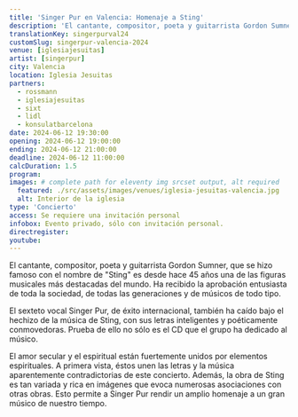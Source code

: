 ```yaml
---
title: 'Singer Pur en Valencia: Homenaje a Sting'
description: 'El cantante, compositor, poeta y guitarrista Gordon Sumner, que se hizo famoso con el nombre de "Sting" es desde hace 45 años una de las figuras musicales más destacadas del mundo.'
translationKey: singerpurval24
customSlug: singerpur-valencia-2024
venue: [iglesiajesuitas]
artist: [singerpur]
city: Valencia
location: Iglesia Jesuitas
partners:
  - rossmann
  - iglesiajesuitas
  - sixt
  - lidl
  - konsulatbarcelona
date: 2024-06-12 19:30:00
opening: 2024-06-12 19:00:00
ending: 2024-06-12 21:00:00
deadline: 2024-06-12 11:00:00
calcDuration: 1.5
program:
images: # complete path for eleventy img srcset output, alt required
  featured: ./src/assets/images/venues/iglesia-jesuitas-valencia.jpg
  alt: Interior de la iglesia
type: 'Concierto'
access: Se requiere una invitación personal
infobox: Evento privado, sólo con invitación personal.
directregister:
youtube:
---
```


El cantante, compositor, poeta y guitarrista Gordon Sumner, que se hizo famoso con el nombre de "Sting" es desde hace 45 años una de las figuras musicales más destacadas del mundo. Ha recibido la aprobación entusiasta de toda la sociedad, de todas las generaciones y de músicos de todo tipo.

El sexteto vocal Singer Pur, de éxito internacional, también ha caído bajo el hechizo de la música de Sting, con sus letras inteligentes y poéticamente conmovedoras. Prueba de ello no sólo es el CD que el grupo ha dedicado al músico.

El amor secular y el espiritual están fuertemente unidos por elementos espirituales. A primera vista, éstos unen las letras y la música aparentemente contradictorias de este concierto. Además, la obra de Sting es tan variada y rica en imágenes que evoca numerosas asociaciones con otras obras. Esto permite a Singer Pur rendir un amplio homenaje a un gran músico de nuestro tiempo.
